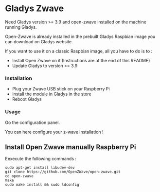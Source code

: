 # Gladys Zwave

Need Gladys version >= 3.9 and open-zwave installed on the machine running Gladys.

Open-Zwave is already installed in the prebuilt Gladys Raspbian image you can download on Gladys website.

If you want to use it on a classic Raspbian image, all you have to do is to :

- Install Open Zwave on it (Instructions are at the end of this README)
- Update Gladys to version >= 3.9

### Installation

- Plug your Zwave USB stick on your Raspberry Pi
- Install the module in Gladys in the store
- Reboot Gladys

### Usage

Go the configuration panel. 

You can here configure your z-wave installation !

## Install Open Zwave manually Raspberry Pi

Eexecute the following commands : 

```
sudo apt-get install libudev-dev
git clone https://github.com/OpenZWave/open-zwave.git
cd open-zwave
make
sudo make install && sudo ldconfig
```